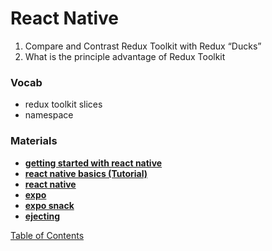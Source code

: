 # React Native

1. Compare and Contrast Redux Toolkit with Redux “Ducks”
2. What is the principle advantage of Redux Toolkit

### Vocab
- redux toolkit slices
- namespace

### Materials
- **[getting started with react native](https://reactnative.dev/docs/getting-started)**
- **[react native basics (Tutorial)](https://reactnative.dev/docs/tutorial)**
- **[react native](https://reactnative.dev/)**
- **[expo](https://expo.io/)**
- **[expo snack](https://snack.expo.io/)**
- **[ejecting](https://docs.expo.io/expokit/eject/?redirected)**

[Table of Contents](../README.md)
